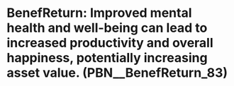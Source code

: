 # BenefReturn: __Improved mental health and well-being can lead to increased productivity and overall happiness, potentially increasing asset value.__ (PBN__BenefReturn_83)

